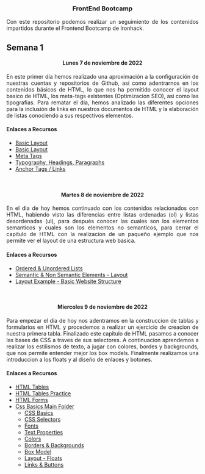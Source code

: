 <h3 align="center"> FrontEnd Bootcamp </h3>

<p align="justify"> Con este repositorio podemos realizar un seguimiento de los contenidos impartidos durante el Frontend Bootcamp de Ironhack.</p>

## Semana 1

<h4 align="center">Lunes 7 de noviembre de 2022</h4>

<p align="justify"> En este primer día hemos realizado una aproximación a la configuración de nuestras cuentas y repositorios de Github, así como adentrarnos en los contenidos básicos de HTML, lo que nos ha permitido conocer el layout basico de HTML, los meta-tags existentes (Optimizacion SEO), asi como las tipografias.
Para rematar el dia, hemos analizado las diferentes opciones para la inclusión de links en nuestros documentos de HTML y la elaboración de listas conociendo a sus respectivos elementos.</p>

<h4>Enlaces a Recursos</h4>

- [Basic Layout](https://github.com/kaisercode13/Ironhack-Notes/blob/main/section-01-html/01-basic-layout.html)
- [Basic Layout](https://github.com/kaisercode13/Ironhack-Notes/blob/main/section-01-html/02-meta-tags.html)
- [Meta Tags](https://github.com/kaisercode13/Ironhack-Notes/blob/main/section-01-html/03-typogrphy.html)
- [Typography, Headings, Paragraphs](https://github.com/kaisercode13/Ironhack-Notes/blob/main/section-01-html/04-links.html)
- [Anchor Tags / Links](https://github.com/kaisercode13/Ironhack-Notes/blob/main/section-01-html/05-images.html)

<br />

<h4 align="center">Martes 8 de noviembre de 2022</h4>

<p align="justify">En el dia de hoy hemos continuado con los contenidos relacionados con HTML, habiendo visto las diferencias entre listas ordenadas (ol) y listas desordenadas (ul), para después conocer las cuales son los elementos semanticos y cuales son los elementos no semanticos, para cerrar el capitulo de HTML con la realizacion de un paqueño ejemplo que nos permite ver el layout de una estructura web basica.</p>

<h4>Enlaces a Recursos</h4>

- [Ordered & Unordered Lists](https://github.com/kaisercode13/Ironhack-Notes/blob/main/section-01-html/06-lists.html)
- [Semantic & Non Semantic Elements - Layout](https://github.com/kaisercode13/Ironhack-Notes/blob/main/section-01-html/07-layout.html)
- [Layout Example - Basic Website Structure](https://github.com/kaisercode13/Ironhack-Notes/blob/main/section-01-html/08-layout-sample.html)

<br />

<h4 align="center">Miercoles 9 de noviembre de 2022</h4>

<p align="justify">Para empezar el dia de hoy nos adentramos en la construccion de tablas y formularios en HTML y procedemos a realizar un ejercicio de creacion de nuestra primera tabla. Finalizado este capitulo de HTML pasamos a conocer las bases de CSS a traves de sus selectores. A continuacion aprendemos a realizar los estilismos de texto, a jugar con colores, bordes y backgrounds, que nos permite entender mejor los box models. Finalmente realizamos una introduccion a los floats y al diseño de enlaces y botones. </p>

<h4>Enlaces a Recursos</h4>

- [HTML Tables](https://github.com/kaisercode13/Ironhack-Notes/blob/main/section-01-html/09-tables.html)
- [HTML Tables Practice](https://github.com/kaisercode13/Ironhack-Notes/blob/main/section-01-html/09-1-table-exercise.html)
- [HTML Forms](https://github.com/kaisercode13/Ironhack-Notes/blob/main/section-01-html/14-forms.html)
- [Css Basics Main Folder](https://github.com/kaisercode13/Ironhack-Notes/tree/main/section-02-css)
  - [CSS Basics](https://github.com/kaisercode13/Ironhack-Notes/blob/main/section-02-css/01-css-basics.html)
  - [CSS Selectors](https://github.com/kaisercode13/Ironhack-Notes/blob/main/section-02-css/02-selectors.html)
  - [Fonts](https://github.com/kaisercode13/Ironhack-Notes/blob/main/section-02-css/03-fonts.html)
  - [Text Properties](https://github.com/kaisercode13/Ironhack-Notes/blob/main/section-02-css/04-text-properties.html)
  - [Colors](https://github.com/kaisercode13/Ironhack-Notes/blob/main/section-02-css/05-colors.html)
  - [Borders & Backgrounds](https://github.com/kaisercode13/Ironhack-Notes/blob/main/section-02-css/06-border-backgrounds.html)
  - [Box Model](https://github.com/kaisercode13/Ironhack-Notes/blob/main/section-02-css/07-box-model.html)
  - [Layout - Floats](https://github.com/kaisercode13/Ironhack-Notes/blob/main/section-02-css/08-float-align.html)
  - [Links & Buttons](https://github.com/kaisercode13/Ironhack-Notes/blob/main/section-02-css/09-links-buttons.html)
